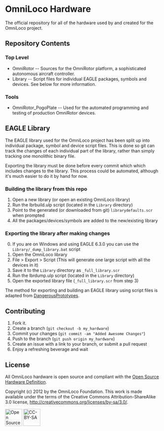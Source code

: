 OmniLoco Hardware
=================

The official repository for all of the hardware used by and created for the OmniLoco
project.

Repository Contents
-------------------

### Top Level

* OmniRotor -- Sources for the OmniRotor platform, a sophisticated autonomous aircraft controller.
* Library -- Script files for individual EAGLE packages, symbols and devices. See below for more
information.

### Tools

* OmniRotor_PogoPlate -- Used for the automated programming and testing of production OmniRotor devices.

EAGLE Library
-------------
The EAGLE library used for the OmniLoco project has been split up into individual package,
symbol and device script files. This is done so git can track the changes of each individual
part of the library, rather than simply tracking one monolithic binary file.

Exporting the library must be done before every commit which which includes changes to the
library. This process could be automated, although it's much easier to do it by hand for now.

### Building the library from this repo
1. Open a new library (or open an existing OmniLoco library)
2. Run the lbrbuild.ulp script (located in the `Library` directory)
3. Point to the generated (or downloaded from git) `librarydefaults.scr` when prompted
4. All the packages/devices/symbols are added to the new/existing library

### Exporting the library after making changes
0. If you are on Windows and using EAGLE 6.3.0 you can use the `Library/_dump_library.bat` script
1. Open the OmniLoco library
2. File > Export > Script (This will generate one large script with all the devices in it)
3. Save it to the `Library` directory as `_full_library.scr`
4. Run the lbrdump.ulp script (located in the `Library` directory)
5. Open the exported library file (`_full_library.scr` from step 3)

The method for exporting and building an EAGLE library using script files is adapted from 
[DangerousPrototypes][1].

Contributing
------------

1. Fork it.
2. Create a branch (`git checkout -b my_hardware`)
3. Commit your changes (`git commit -am "Added Awesome Changes"`)
4. Push to the branch (`git push origin my_hardware`)
5. Create an issue with a link to your branch, or submit a pull request
6. Enjoy a refreshing beverage and wait


License
-------
All OmniLoco hardware is open source and compliant with the [Open Source Hardware Definition][2].

Copyright (c) 2012 by the OmniLoco Foundation. This work is made available under the terms of the Creative Commons Attribution-ShareAlike 3.0 license, http://creativecommons.org/licenses/by-sa/3.0/.

<img src="http://oshwlogo.com/logos/oshw-logo-100-px.png" alt="Open Source Hardware" height="55px"/>
<img src="http://mirrors.creativecommons.org/presskit/buttons/88x31/png/by-sa.png" alt="CC-BY-SA" height="55px"/>

[1]: http://dangerousprototypes.com/docs/Dangerous_Prototypes_Cadsoft_Eagle_parts_library
[2]: http://freedomdefined.org/OSHW#Open_Source_Hardware_.28OSHW.29_Definition_1.0